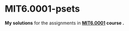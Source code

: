 # MIT6.0001-psets
**My solutions** for the assignments in **[MIT6.0001](https://ocw.mit.edu/courses/electrical-engineering-and-computer-science/6-0001-introduction-to-computer-science-and-programming-in-python-fall-2016/index.htm) course .**
